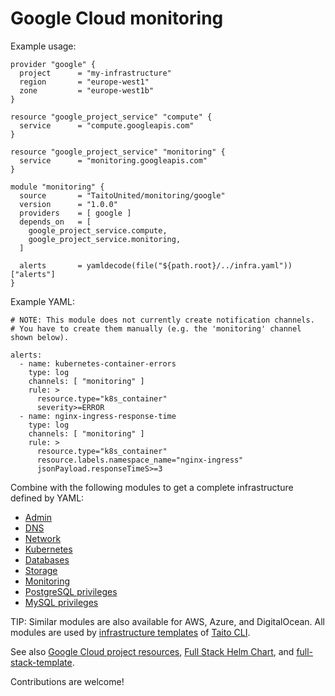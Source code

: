 # Google Cloud monitoring

Example usage:

```
provider "google" {
  project      = "my-infrastructure"
  region       = "europe-west1"
  zone         = "europe-west1b"
}

resource "google_project_service" "compute" {
  service      = "compute.googleapis.com"
}

resource "google_project_service" "monitoring" {
  service      = "monitoring.googleapis.com"
}

module "monitoring" {
  source       = "TaitoUnited/monitoring/google"
  version      = "1.0.0"
  providers    = [ google ]
  depends_on   = [
    google_project_service.compute,
    google_project_service.monitoring,
  ]

  alerts       = yamldecode(file("${path.root}/../infra.yaml"))["alerts"]
}
```

Example YAML:

```
# NOTE: This module does not currently create notification channels.
# You have to create them manually (e.g. the 'monitoring' channel shown below).

alerts:
  - name: kubernetes-container-errors
    type: log
    channels: [ "monitoring" ]
    rule: >
      resource.type="k8s_container"
      severity>=ERROR
  - name: nginx-ingress-response-time
    type: log
    channels: [ "monitoring" ]
    rule: >
      resource.type="k8s_container"
      resource.labels.namespace_name="nginx-ingress"
      jsonPayload.responseTimeS>=3
```

Combine with the following modules to get a complete infrastructure defined by YAML:

- [Admin](https://registry.terraform.io/modules/TaitoUnited/admin/google)
- [DNS](https://registry.terraform.io/modules/TaitoUnited/dns/google)
- [Network](https://registry.terraform.io/modules/TaitoUnited/network/google)
- [Kubernetes](https://registry.terraform.io/modules/TaitoUnited/kubernetes/google)
- [Databases](https://registry.terraform.io/modules/TaitoUnited/databases/google)
- [Storage](https://registry.terraform.io/modules/TaitoUnited/storage/google)
- [Monitoring](https://registry.terraform.io/modules/TaitoUnited/monitoring/google)
- [PostgreSQL privileges](https://registry.terraform.io/modules/TaitoUnited/privileges/postgresql)
- [MySQL privileges](https://registry.terraform.io/modules/TaitoUnited/privileges/mysql)

TIP: Similar modules are also available for AWS, Azure, and DigitalOcean. All modules are used by [infrastructure templates](https://taitounited.github.io/taito-cli/templates#infrastructure-templates) of [Taito CLI](https://taitounited.github.io/taito-cli/).

See also [Google Cloud project resources](https://registry.terraform.io/modules/TaitoUnited/project-resources/google), [Full Stack Helm Chart](https://github.com/TaitoUnited/taito-charts/blob/master/full-stack), and [full-stack-template](https://github.com/TaitoUnited/full-stack-template).

Contributions are welcome!
